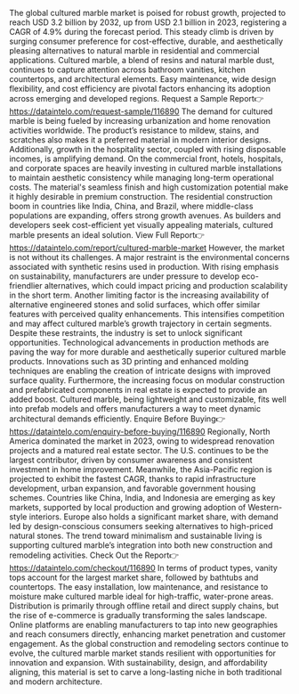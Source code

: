 The global cultured marble market is poised for robust growth, projected to reach USD 3.2 billion by 2032, up from USD 2.1 billion in 2023, registering a CAGR of 4.9% during the forecast period. This steady climb is driven by surging consumer preference for cost-effective, durable, and aesthetically pleasing alternatives to natural marble in residential and commercial applications.
Cultured marble, a blend of resins and natural marble dust, continues to capture attention across bathroom vanities, kitchen countertops, and architectural elements. Easy maintenance, wide design flexibility, and cost efficiency are pivotal factors enhancing its adoption across emerging and developed regions.
Request a Sample Report👉 https://dataintelo.com/request-sample/116890
The demand for cultured marble is being fueled by increasing urbanization and home renovation activities worldwide. The product’s resistance to mildew, stains, and scratches also makes it a preferred material in modern interior designs. Additionally, growth in the hospitality sector, coupled with rising disposable incomes, is amplifying demand.
On the commercial front, hotels, hospitals, and corporate spaces are heavily investing in cultured marble installations to maintain aesthetic consistency while managing long-term operational costs. The material's seamless finish and high customization potential make it highly desirable in premium construction.
The residential construction boom in countries like India, China, and Brazil, where middle-class populations are expanding, offers strong growth avenues. As builders and developers seek cost-efficient yet visually appealing materials, cultured marble presents an ideal solution.
View Full Report👉 https://dataintelo.com/report/cultured-marble-market
However, the market is not without its challenges. A major restraint is the environmental concerns associated with synthetic resins used in production. With rising emphasis on sustainability, manufacturers are under pressure to develop eco-friendlier alternatives, which could impact pricing and production scalability in the short term.
Another limiting factor is the increasing availability of alternative engineered stones and solid surfaces, which offer similar features with perceived quality enhancements. This intensifies competition and may affect cultured marble’s growth trajectory in certain segments.
Despite these restraints, the industry is set to unlock significant opportunities. Technological advancements in production methods are paving the way for more durable and aesthetically superior cultured marble products. Innovations such as 3D printing and enhanced molding techniques are enabling the creation of intricate designs with improved surface quality.
Furthermore, the increasing focus on modular construction and prefabricated components in real estate is expected to provide an added boost. Cultured marble, being lightweight and customizable, fits well into prefab models and offers manufacturers a way to meet dynamic architectural demands efficiently.
Enquire Before Buying👉 https://dataintelo.com/enquiry-before-buying/116890
Regionally, North America dominated the market in 2023, owing to widespread renovation projects and a matured real estate sector. The U.S. continues to be the largest contributor, driven by consumer awareness and consistent investment in home improvement.
Meanwhile, the Asia-Pacific region is projected to exhibit the fastest CAGR, thanks to rapid infrastructure development, urban expansion, and favorable government housing schemes. Countries like China, India, and Indonesia are emerging as key markets, supported by local production and growing adoption of Western-style interiors.
Europe also holds a significant market share, with demand led by design-conscious consumers seeking alternatives to high-priced natural stones. The trend toward minimalism and sustainable living is supporting cultured marble’s integration into both new construction and remodeling activities.
Check Out the Report👉 https://dataintelo.com/checkout/116890
In terms of product types, vanity tops account for the largest market share, followed by bathtubs and countertops. The easy installation, low maintenance, and resistance to moisture make cultured marble ideal for high-traffic, water-prone areas.
Distribution is primarily through offline retail and direct supply chains, but the rise of e-commerce is gradually transforming the sales landscape. Online platforms are enabling manufacturers to tap into new geographies and reach consumers directly, enhancing market penetration and customer engagement.
As the global construction and remodeling sectors continue to evolve, the cultured marble market stands resilient with opportunities for innovation and expansion. With sustainability, design, and affordability aligning, this material is set to carve a long-lasting niche in both traditional and modern architecture.
